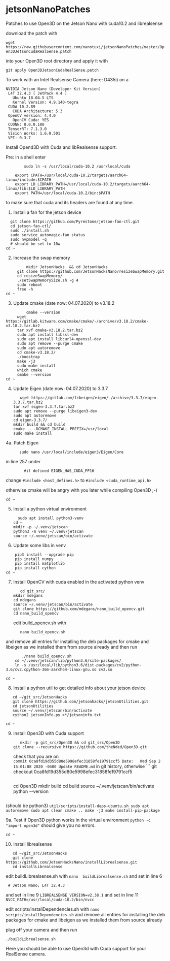 # jetsonNanoPatches
Patches to use Open3D on the Jetson Nano with cuda10.2  and librealsense

download the patch with

```wget https://raw.githubusercontent.com/nanotuxi/jetsonNanoPatches/master/Open3DJetsonCudaRealSense.patch```

into your Open3D root directory and apply it with

```git apply Open3DJetsonCudaRealSense.patch```

To work with an Intel Realsense Camera (here: D435i) on a
```
NVIDIA Jetson Nano (Developer Kit Version)
 L4T 32.4.3 [ JetPack 4.4 ]
   Ubuntu 18.04.5 LTS
   Kernel Version: 4.9.140-tegra
 CUDA 10.2.89
   CUDA Architecture: 5.3
 OpenCV version: 4.4.0
   OpenCV Cuda: YES
 CUDNN: 8.0.0.180
 TensorRT: 7.1.3.0
 Vision Works: 1.6.0.501
 VPI: 0.3.7
```

Install Opend3D with Cuda and libRealsense support:

Pre:
in a shell enter
```
        sudo ln -s /usr/local/cuda-10.2 /usr/local/cuda
        
	export CPATH=/usr/local/cuda-10.2/targets/aarch64-linux/include:$CPATH
	export LD_LIBRARY_PATH=/usr/local/cuda-10.2/targets/aarch64-linux/lib:$LD_LIBRARY_PATH
 	export PATH=/usr/local/cuda-10.2/bin:$PATH
```
	
to make sure that cuda and its headers are found at any time.

1. Install a fan for the jetson device
  ```   mkdir git_src && cd git_src/
	git clone https://github.com/Pyrestone/jetson-fan-ctl.git
	cd jetson-fan-ctl/
	sudo ./install.sh
	sudo service automagic-fan status
	sudo nvpmodel -q
	# should be set to 10w
cd ~
```
2. Increase the swap memory
```      cd git_src/
         mkdir JetsonHacks  && cd JetsonHacks
	 git clone https://github.com/JetsonHacksNano/resizeSwapMemory.git
	 cd resizeSwapMemory/
	 ./setSwapMemorySize.sh -g 4
	 sudo reboot
	 free -h
cd ~
```
3. Update cmake (date now: 04.07.2020) to v3.18.2
```
         cmake --version
	 wget https://gitlab.kitware.com/cmake/cmake/-/archive/v3.18.2/cmake-v3.18.2.tar.bz2
	 tar xvf cmake-v3.18.2.tar.bz2
	 sudo apt install libssl-dev
	 sudo apt install libcurl4-openssl-dev
	 sudo apt remove --purge cmake
	 sudo apt autoremove
	 cd cmake-v3.18.2/
	 ./boostrap
	 make -j3
	 sudo make install
	 which cmake
	 cmake --version
cd ~
```
4. Update Eigen (date now: 04.07.2020) to 3.3.7
      ```
         wget https://gitlab.com/libeigen/eigen/-/archive/3.3.7/eigen-3.3.7.tar.bz2
	 tar xvf eigen-3.3.7.tar.bz2
	 sudo apt remove --purge libeigen3-dev
	 sudo apt autoremove
	 cd eigen-3.3.7/
	 mkdir build && cd build
	 cmake .. -DCMAKE_INSTALL_PREFIX=/usr/local
	 sudo make install
      ```
	
4a. Patch Eigen
	  
```
	  sudo nano /usr/local/include/eigen3/Eigen/Core
```
  in line 257 under 
	  
 ```
         #if defined EIGEN_HAS_CUDA_FP16
 ```
   change
         ```
         #include <host_defines.h>
         ```
   to
         ```
         #include <cuda_runtime_api.h>
         ```
	 
   otherwise cmake will be angry with you later while compiling Open3D ;-)
```	
cd ~	
```
5. Install a python virtual environment

      ```
        sudo apt install python3-venv
	cd ~
	mkdir -p ~/.venv/jetscan
	python3 -m venv ~/.venv/jetscan
	source ~/.venv/jetscan/bin/activate
      ```
6. Update some libs in venv
```
	pip3 install --upgrade pip
	pip install numpy
	pip install matplotlib
	pip install cython
cd ~
```
7. Install OpenCV with cuda enabled in the activated python venv

     ```
        cd git_src/
	mkdir mdegans
	cd mdegans
	source ~/.venv/jetscan/bin/activate
	git clone https://github.com/mdegans/nano_build_opencv.git
	cd nano_build_opencv
     ```
	
     edit build_opencv.sh with
	
     ```
        nano build_opencv.sh
     ```
  and remove all entries for installing the deb packages for cmake and libeigen
  as we installed them from source already
  and then run
```
       ./nano build_opencv.sh
	cd ~/.venv/jetscan/lib/python3.6/site-packages/
   	ln -s /usr/local/lib/python3.6/dist-packages/cv2/python-3.6/cv2.cpython-36m-aarch64-linux-gnu.so cv2.so

cd ~
```
8. Install a python util to get detailed info about your jetson device
     
 ```
	cd ~/git_src/JetsonHacks
	git clone https://github.com/jetsonhacks/jetsonUtilities.git
	cd jetsonUtilities
	source ~/.venv/jetscan/bin/activate
	cython2 jetsonInfo.py >*/jetsoninfo.txt

cd ~
```
9. Install Open3D with Cuda support
     ```
        mkdir -p git_src/Open3D && cd git_src/Open3D
	git clone --recursive https://github.com/theNded/Open3D.git
    ```
   check that you are on 	
       ```
	    commit 0ca8fd19d355d80e5998efec31858fe19791ccf5
	Date:   Wed Sep 2 15:01:08 2020 -0400
		Update README.md
       ```
	in git history, otherwise
       ```
    git checkout 0ca8fd19d355d80e5998efec31858fe19791ccf5
    ```
    ```
	cd Open3D
	mkdir build  cd build
	source ~/.venv/jetscan/bin/activate
	python --version
     ```
  (should be python3)
       ```
        util/scripts/install-deps-ubuntu.sh
	sudo apt autoremove
	sudo apt clean
	cmake ..
	make -j3
	make install-pip-package
        ```

9a. Test if Open3D python works in the virtual environment
       ```
       python -c "import open3d"
       ```
    should give you no errors.
 ```
 cd ~
 ```
10. Install librealsense
   ```
      cd ~/git_src/JetsonHacks
      git clone https://github.com/JetsonHacksNano/installLibrealsense.git
      cd installLibrealsense
   ```

   edit buildLibrealsense.sh  with 
     ```
   	nano  buildLibrealsense.sh
     ```
   and set in line 6
   ```
    # Jetson Nano; L4T 32.4.3
   ```
   and set in line 9
	  ```
	   LIBREALSENSE_VERSION=v2.38.1
	  ```
   and set in line 11
	   ```
	   NVCC_PATH=/usr/local/cuda-10.2/bin/nvcc
	   ```
	   
   edit scripts/installDependencies.sh with
	   ```
	   nano scripts/installDependencies.sh
	   ```
   and remove all entries for installing the deb packages for cmake and libeigen
   as we installed them from source already
   
   plug off your camera
   and then run	
   ```
   ./buildLibrealsense.sh
   ```

Here you should be able to use Open3d with Cuda support for your RealSense camera.

